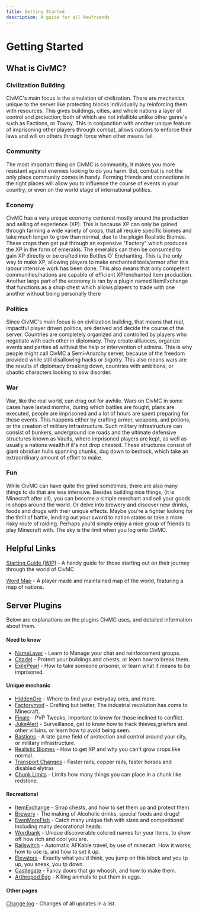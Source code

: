 ```yaml
---
title: Getting Started
description: A guide for all Newfriends
---
```


# Getting Started
## What is CivMC?
### Civilization Building
CivMC's main focus is the simulation of civilization. There are mechanics unique to the server like protecting blocks individually by reinforcing them with resources. This gives buildings, cities, and whole nations a layer of control and protection; both of which are not infallible unlike other genre's such as Factions, or Towny. This in conjunction with another unique feature of imprisoning other players through combat, allows nations to enforce their laws and will on others through force when other means fail.  

### Community
The most important thing on CivMC is community, it makes you more resistant against enemies looking to do you harm. But, combat is not the only place community comes in handy. Forming friends and connections in the right places will allow you to influence the course of events in your country, or even on the world stage of international politics.

### Economy
CivMC has a very unique economy centered mostly around the production and selling of experience (XP). This is because XP can only be gained through farming a wide variety of crops, that all require specific biomes and take much longer to grow than normal, due to the plugin Realistic Biomes. These crops then get put through an expensive "Factory" which produces the XP in the form of emeralds. The emeralds can then be consumed to gain XP directly or be crafted into Bottles O' Enchanting. This is the only way to make XP, allowing players to make enchanted tools/armor after this labour intensive work has been done. This also means that only competent communities/nations are capable of efficient XP/enchanted item production. Another large part of the economy is ran by a plugin named ItemExchange that functions as a shop chest which allows players to trade with one another without being personally there

### Politics
Since CivMC's main focus is on civilization building, that means that real, impactful player driven politics, are derived and decide the course of the server. Countries are completely organized and controlled by players who negotiate with each other in diplomacy. They create alliances, organize events and parties all without the help or intervention of admins. This is why people might call CivMC a Semi-Anarchy server, because of the freedom provided while still disallowing hacks or bigotry. This also means wars are the results of diplomacy breaking down, countries with ambitions, or chaotic characters looking to sow disorder.

### War
War, like the real world, can drag out for awhile. Wars on CivMC in some cases have lasted months, during which battles are fought, plans are executed, people are imprisoned and a lot of hours are spent preparing for these events. This happens either by crafting armor, weapons, and potions, or the creation of military infrastructure. Such military infrastructure can consist of bunkers, underground ice roads and the ultimate defensive structures known as Vaults, where imprisoned players are kept, as well as usually a nations wealth if it's not drop chested. These structures consist of giant obsidian hulls spanning chunks, dug down to bedrock, which take an extraordinary amount of effort to make. 

### Fun
While CivMC can have quite the grind sometimes, there are also many things to do that are less intensive. Besides building nice things, (it is Minecraft after all), you can become a simple merchant and sell your goods in shops around the world. Or delve into brewery and discover new drinks, foods and drugs with their unique effects. Maybe you're a fighter looking for the thrill of battle, lending out your sword to nation states or take a more risky route of raiding. Perhaps you'd simply enjoy a nice group of friends to play Minecraft with. The sky is the limit when you log onto CivMC.

## Helpful Links
[Starting Guide (WIP)](https://) - A handy guide for those starting out on their journey through the world of CivMC

[Word Map](https:///map.civmc.tk) - A player made and maintained map of the world, featuring a map of nations.

## Server Plugins
Below are explanations on the plugins CivMC uses, and detailed information about them.

#### Need to know

* [NameLayer](./plugins/essential/namelayer) - Learn to Manage your chat and reinforcement groups.
* [Citadel](./plugins/essential/citadel) - Protect your buildings and chests, or learn how to break them.
* [ExilePearl](./plugins/essential/exilepearl) - How to take someone prisoner, or learn what it means to be imprisoned.

#### Unique mechanic

* [HiddenOre](./plugins/unique/hiddenore) - Where to find your everyday ores, and more. 
* [Factorymod](./plugins/unique/factorymod) - Crafting but better, The industrial revolution has come to Minecraft.
* [Finale](./plugins/unique/finale) - PVP Tweaks, important to know for those inclined to conflict. 
* [JukeAlert](./plugins/unique/jukealert) - Surveillance, get to know how to track thieves,griefers and other villains. or learn how to avoid being seen.  
* [Bastions](./plugins/unique/bastions) - A late game field of protection and control around your city, or military infrastructure.
* [Realistic Biomes](./plugins/unique/rb) - How to get XP and why you can't grow crops like normal. 
* [Transport Changes](./plugins/unique/Transport) - Faster rails, copper rails, faster horses and disabled elytras
* [Chunk Limits](./plugins/unique/chunklimits) - Limits how many things you can place in a chunk like redstone.

#### __Recreational__

* [ItemExchange](./plugins/fun/itemexchange) - Shop chests, and how to set them up and protect them.
* [Brewery](./plugins/fun/brewery) - The making of Alcoholic drinks, special foods and drugs!
* [EvenMoreFish](./plugins/fun/evenmorefish) - Catch many unique fish with sizes and competitions! Including many decorational heads.
* [Wordbank](./plugins/fun/wordbank) - Unique discoverable colored names for your items, to show off how rich and cool you are.
* [Railswitch](./plugins/fun/railswitch) - Automatic AFKable travel, by use of minecart. How it works, how to use is, and how to set it up.
* [Elevators](./plugins/fun/elevators) - Exactly what you'd think, you jump on this block and you tp up, you sneak, you tp down. 
* [Castlegate](./plugins/fun/castlegate) - Fancy doors that go whoosh, and how to make them. 
* [Arthropod Egg](./plugins/fun/arthropodegg) - Killing animals to put them in eggs. 

#### Other pages
[Change log](./changelog) - Changes of all updates in a list. 